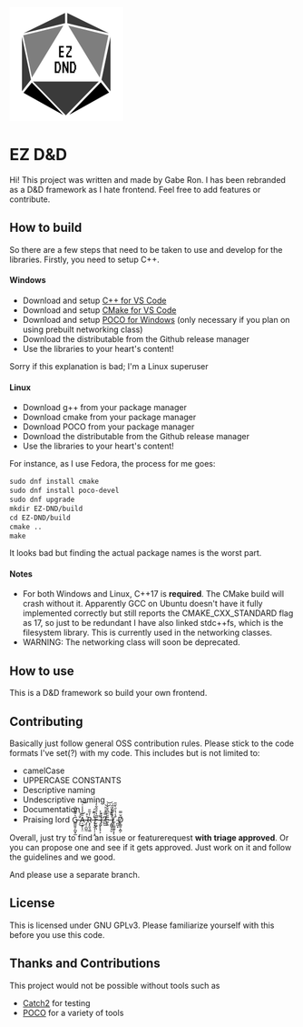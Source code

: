 ![](ezdndlogo.png)

# EZ D&D
Hi! 
This project was written and made by Gabe Ron.
I has been rebranded as a D&D framework as I hate frontend.
Feel free to add features or contribute.

## How to build
So there are a few steps that need to be taken to use and develop for the libraries.
Firstly, you need to setup C++.

#### Windows
* Download and setup [C++ for VS Code](https://code.visualstudio.com/docs/languages/cpp)
* Download and setup [CMake for VS Code](https://marketplace.visualstudio.com/items?itemName=vector-of-bool.cmake-tools)
* Download and setup [POCO for Windows](https://pocoproject.org/index.html)
(only necessary if you plan on using prebuilt networking class)
* Download the distributable from the Github release manager
* Use the libraries to your heart's content!

Sorry if this explanation is bad; I'm a Linux superuser

#### Linux
* Download g++ from your package manager
* Download cmake from your package manager
* Download POCO from your package manager
* Download the distributable from the Github release manager
* Use the libraries to your heart's content!

For instance, as I use Fedora, the process for me goes:

    sudo dnf install cmake
    sudo dnf install poco-devel
    sudo dnf upgrade
    mkdir EZ-DND/build
    cd EZ-DND/build
    cmake ..
    make

It looks bad but finding the actual package names is the worst part.

#### Notes
* For both Windows and Linux, C++17 is **required**.
The CMake build will crash without it.
Apparently GCC on Ubuntu doesn't have it fully implemented correctly but still reports the CMAKE_CXX_STANDARD flag as 17,
so just to be redundant I have also linked stdc++fs, which is the filesystem library.
This is currently used in the networking classes.
* WARNING: The networking class will soon be deprecated.

## How to use
This is a D&D framework so build your own frontend.

## Contributing
Basically just follow general OSS contribution rules.
Please stick to the code formats I've set(?) with my code.
This includes but is not limited to:
* camelCase
* UPPERCASE CONSTANTS
* Descriptive naming
* Undescriptive naming
* Documentation
* Praising lord G̷̳̼͍̗̪̬̩̲͛͌̽͆̑ ̴̛̖̈́͜͝Ȁ̶̠͉̙͎̤̋̓̍̾͗͝ ̴̡̠̯̺̰͐̊Ṙ̶͓̙͈͉͚̉͂̎ ̵̢͓̫̩̹̦͔̭̽́̃͊́F̶̬͖̙͉̑̔̊̎͋̓͛͘ ̴̧̮̙̙̟͕͌̉̉I̶̜̦͗̽̕ ̸̪̼̋̿̂͑͐͝E̵̢͍̋̑͆̂̎͐̍͝ ̶͉͇̬͙̮͗͌͊̔̈̚L̸̢̤̳͚̠͓̓̿̅̽̅́ͅ ̴̪̼͓́̾̔̇̆̀̆̎Ď̸̙̳͈͕̪̗̿

Overall, just try to find an issue or featurerequest **with triage approved**.
Or you can propose one and see if it gets approved. 
Just work on it and follow the guidelines and we good.

And please use a separate branch.

## License
This is licensed under GNU GPLv3.
Please familiarize yourself with this before you use this code.

## Thanks and Contributions
This project would not be possible without tools such as
* [Catch2](https://github.com/catchorg/Catch2) for testing
* [POCO](https://pocoproject.org/) for a variety of tools
